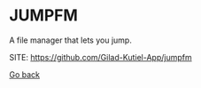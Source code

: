# JUMPFM
 
 A file manager that lets you jump.
 
 SITE: https://github.com/Gilad-Kutiel-App/jumpfm

 [Go back](https://portable-linux-apps.github.io/apps.html)

